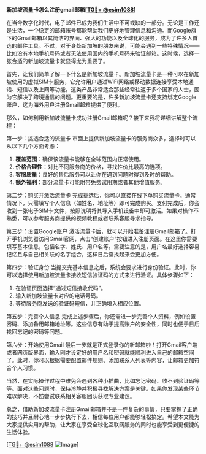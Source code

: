 **新加坡流量卡怎么注册gmail邮箱[[TG💪+ @esim1088](https://t.me/s/esim1088)]**

在当今数字化时代，电子邮件已成为我们生活中不可或缺的一部分。无论是工作还是生活，一个稳定的邮箱账号都能帮助我们更好地管理信息和沟通。而Google旗下的Gmail邮箱以其简洁的界面、强大的功能以及全球化的服务，成为了许多人首选的邮件工具。不过，对于身处新加坡的朋友来说，可能会遇到一些特殊情况——比如没有本地手机号码或者无法使用国内的手机号码来验证邮箱。这时候，选择一张合适的新加坡流量卡就显得尤为重要了。

首先，让我们简单了解一下什么是新加坡流量卡。新加坡流量卡是一种可以在新加坡使用的虚拟SIM卡服务，它允许用户通过WiFi网络或移动数据连接享受本地通话、短信以及上网等功能。这类产品非常适合那些经常往返于多个国家的人士，因为它解决了跨境通信的问题。更重要的是，许多新加坡流量卡还支持绑定Google账户，这为海外用户注册Gmail邮箱提供了便利。

那么，如何利用新加坡流量卡成功注册Gmail邮箱呢？接下来我将详细讲解整个流程：

第一步：挑选合适的流量卡
市面上提供新加坡流量卡的服务商众多，选择时可以从以下几个方面考虑：
1. **覆盖范围**：确保该流量卡能够在全球范围内正常使用。
2. **价格合理性**：对比不同服务商的价格，寻找性价比最高的选项。
3. **客服质量**：良好的售后服务可以让你在遇到问题时得到及时的帮助。
4. **额外福利**：部分流量卡可能附带免费试用期或者其他增值服务。

第二步：购买并激活流量卡
完成挑选后，你可以直接在线下单购买流量卡。通常情况下，只需填写个人信息（如姓名、地址等）即可完成购买。支付完成后，你会收到一张电子SIM卡文件，按照说明将其导入手机设备中即可激活。如果对操作不熟悉，可以参考服务商提供的视频教程或者联系客服寻求指导。

第三步：设置Google账户
激活流量卡后，就可以开始准备注册Gmail邮箱了。打开手机浏览器访问Gmail官网，点击“创建账户”按钮进入注册页面。在这里你需要填写基本信息，包括名字、姓氏、用户名等。需要注意的是，用户名最好选择容易记忆且与自己相关联的名字组合，这样日后查找起来会更加方便。

第四步：验证身份
当提交完基本信息之后，系统会要求进行身份验证。此时，你可以选择使用新加坡流量卡接收短信验证码的方式来进行验证。具体步骤如下：
1. 在验证页面选择“通过短信接收代码”。
2. 输入新加坡流量卡对应的电话号码。
3. 等待服务商发送的验证码短信，并正确填入相应位置。

第五步：完善个人信息
完成上述步骤后，你还需进一步完善个人资料，例如设置密码、添加备用邮箱地址等。这些信息有助于提高账户的安全性，同时也便于日后找回忘记的密码等问题。

第六步：开始使用Gmail
最后一步就是正式登录你的新邮箱啦！打开Gmail客户端或者网页版界面，输入刚才设定好的用户名和密码就能顺利进入自己的邮箱空间了。此时，你可以根据需要配置邮件规则、添加联系人列表等内容，让邮箱更加符合个人习惯。

当然，在实际操作过程中难免会遇到各种小插曲，比如忘记密码、收不到验证码等等。面对这些问题时，保持冷静并积极寻找解决方案是关键。如果你发现某些环节难以解决，不妨尝试联系相关客服团队获取专业建议。

总之，借助新加坡流量卡注册Gmail邮箱并不是一件复杂的事情，只要掌握了正确的技巧并且耐心地一步步执行下去，相信每位用户都能够轻松搞定。希望本文能为大家提供实用的帮助，让大家在享受全球化互联网服务的同时也能享受到更便捷的生活体验。

[[TG💪+ @esim1088](https://t.me/s/esim1088) ![Image](https://i.postimg.cc/4NQfJmqS/Snipaste-2025-05-13-00-14-12.png)]